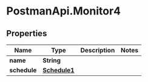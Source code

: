 # PostmanApi.Monitor4

## Properties

Name | Type | Description | Notes
------------ | ------------- | ------------- | -------------
**name** | **String** |  | 
**schedule** | [**Schedule1**](Schedule1.md) |  | 


